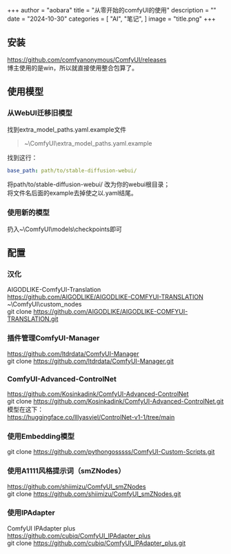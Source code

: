 +++
author = "aobara"
title = "从零开始的comfyUI的使用"
description = ""
date = "2024-10-30"
categories = [
    "AI",
    "笔记",
]
image = "title.png"
+++
## 安装
https://github.com/comfyanonymous/ComfyUI/releases  
博主使用的是win，所以就直接使用整合包算了。  
## 使用模型
### 从WebUI迁移旧模型
找到extra_model_paths.yaml.example文件  
> ~\ComfyUI\extra_model_paths.yaml.example

找到这行：
```yaml
base_path: path/to/stable-diffusion-webui/
```
将path/to/stable-diffusion-webui/ 改为你的webui根目录；  
将文件名后面的example去掉使之以.yaml结尾。  
### 使用新的模型
扔入~\ComfyUI\models\checkpoints即可

## 配置
### 汉化
AIGODLIKE-ComfyUI-Translation  
https://github.com/AIGODLIKE/AIGODLIKE-COMFYUI-TRANSLATION  
~\ComfyUI\custom_nodes  
git clone https://github.com/AIGODLIKE/AIGODLIKE-COMFYUI-TRANSLATION.git  
### 插件管理ComfyUI-Manager
https://github.com/ltdrdata/ComfyUI-Manager  
git clone https://github.com/ltdrdata/ComfyUI-Manager.git  
### ComfyUI-Advanced-ControlNet
https://github.com/Kosinkadink/ComfyUI-Advanced-ControlNet  
git clone https://github.com/Kosinkadink/ComfyUI-Advanced-ControlNet.git  
模型在这下：  
https://huggingface.co/lllyasviel/ControlNet-v1-1/tree/main  
### 使用Embedding模型
git clone https://github.com/pythongosssss/ComfyUI-Custom-Scripts.git  
### 使用A1111风格提示词（smZNodes）
https://github.com/shiimizu/ComfyUI_smZNodes  
git clone https://github.com/shiimizu/ComfyUI_smZNodes.git  
### 使用IPAdapter
ComfyUI IPAdapter plus  
https://github.com/cubiq/ComfyUI_IPAdapter_plus  
git clone https://github.com/cubiq/ComfyUI_IPAdapter_plus.git  